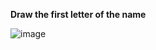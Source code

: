 **Draw the first letter of the name**

![image](https://user-images.githubusercontent.com/76538787/157934592-2ef4b207-ba5a-4bb6-be73-455133e50a0d.png)
